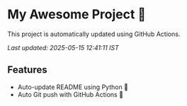 # My Awesome Project 🚀

This project is automatically updated using GitHub Actions.

_Last updated: 2025-05-15 12:41:11 IST_

## Features
- Auto-update README using Python 🐍
- Auto Git push with GitHub Actions 🤖
